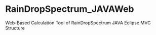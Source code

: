 # RainDropSpectrum_JAVAWeb
Web-Based Calculation Tool of RainDropSpectrum
JAVA Eclipse MVC Structure
